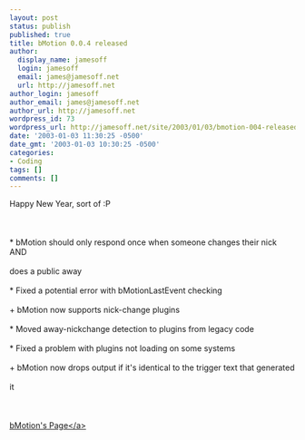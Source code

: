 ```yaml
---
layout: post
status: publish
published: true
title: bMotion 0.0.4 released
author:
  display_name: jamesoff
  login: jamesoff
  email: james@jamesoff.net
  url: http://jamesoff.net
author_login: jamesoff
author_email: james@jamesoff.net
author_url: http://jamesoff.net
wordpress_id: 73
wordpress_url: http://jamesoff.net/site/2003/01/03/bmotion-004-released/
date: '2003-01-03 11:30:25 -0500'
date_gmt: '2003-01-03 10:30:25 -0500'
categories:
- Coding
tags: []
comments: []
---
```

<p>Happy New Year, sort of :P<br &#47;><br />
<br &#47;><br />
* bMotion should only respond once when someone changes their nick AND<br &#47;><br />
  does a public away<br &#47;><br />
* Fixed a potential error with bMotionLastEvent checking<br &#47;><br />
+ bMotion now supports nick-change plugins<br &#47;><br />
* Moved away-nickchange detection to plugins from legacy code<br &#47;><br />
* Fixed a problem with plugins not loading on some systems<br &#47;><br />
+ bMotion now drops output if it's identical to the trigger text that generated<br &#47;><br />
it<br &#47;><br />
<br &#47;><br />
<a href="http:&#47;&#47;www.sf.net&#47;projects&#47;bmotion">bMotion's Page<&#47;a></p>
